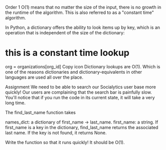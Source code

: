 Order 1
O(1) means that no matter the size of the input, there is no growth in the runtime of the algorithm. This is also referred to as a "constant time" algorithm.

In Python, a dictionary offers the ability to look items up by key, which is an operation that is independent of the size of the dictionary:

# this is a constant time lookup

org = organizations[org_id]
Copy icon
Dictionary lookups are O(1). Which is one of the reasons dictionaries and dictionary-equivalents in other languages are used all over the place.

Assignment
We need to be able to search our Socialytics user base more quickly! Our users are complaining that the search bar is painfully slow. You'll notice that if you run the code in its current state, it will take a very long time.

The find_last_name function takes

names_dict: a dictionary of first_name -> last_name.
first_name: a string.
If first_name is a key in the dictionary, find_last_name returns the associated last name. If the key is not found, it returns None.

Write the function so that it runs quickly! It should be O(1).
